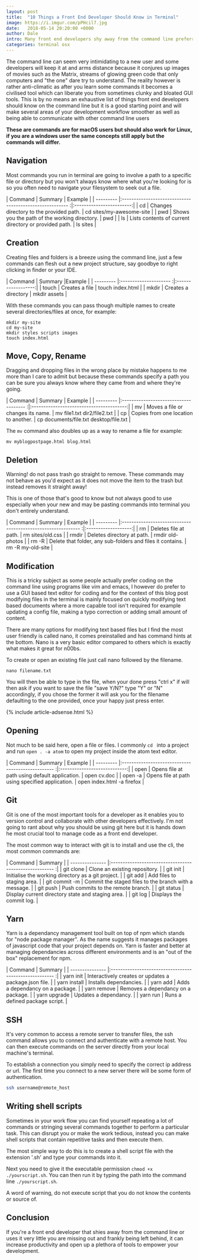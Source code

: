```yaml
---
layout: post
title:  "10 Things a Front End Developer Should Know in Terminal"
image: https://i.imgur.com/pPHcil7.jpg
date:   2018-05-14 20:20:00 +0000
author: Dale
intro: Many front end developers shy away from the command line preferring GUI alternatives however it's now a common requirement in the workplace, here are 10 things every front end developer should know in terminal.
categories: terminal osx
---
```


The command line can seem very intimidating to a new user and some developers will keep it at and arms distance because it conjures up images of movies such as the Matrix, streams of glowing green code that only computers and "the one" dare try to understand. The reality however is rather anti-climatic as after you learn some commands it becomes a civilised tool which can liberate you from sometimes clunky and bloated GUI tools.
This is by no means an exhaustive list of things front end developers should know on the command line but it is a good starting point and will make several areas of your development workflow smoother as well as being able to communicate with other command line users

**These are commands are for macOS users but should also work for Linux, if you are a windows user the same concepts still apply but the commands will differ.**

## Navigation

Most commands you run in terminal are going to involve a path to a specific file or directory but you won't always know where what you're looking for is so you often need to navigate your filesystem to seek out a file.

| Command   | Summary                                                  | Example                  |
| --------- |:------------------------------------------------------- :|:------------------------:|
| cd        | Changes directory to the provided path.                  | cd sites/my-awesome-site |
| pwd       | Shows you the path of the working directory.             | pwd                      |
| ls        | Lists contents of current directory or provided path.    | ls sites                 |

## Creation

Creating files and folders is a breeze using the command line, just a few commands can flesh out a new project structure, say goodbye to right clicking in finder or your IDE.

| Command   | Summary                |Example             |
| --------- |:--------------------- :|:------------------:|
| touch     | Creates a file         | touch index.html   |
| mkdir     | Creates a directory    | mkdir assets       |


With these commands you can pass though multiple names to create several directories/files at once,
for example:

```
mkdir my-site
cd my-site
mkdir styles scripts images
touch index.html
```

## Move, Copy, Rename

Dragging and dropping files in the wrong place by mistake happens to me more than I care to admit but because these commands specify a path you can be sure you always know where they came from and where they're going.

| Command   | Summary                                | Example                                  |
| --------- |:------------------------------------- :|:----------------------------------------:|
| mv        | Moves a file or changes its name.      | mv file1.txt dir2/file2.txt              |
| cp        | Copies from one location to another.   | cp documents/file.txt desktop/file.txt   |

The `mv` command also doubles up as a way to rename a file for example:

```
mv myblogpostpage.html blog.html
```

## Deletion

Warning! do not pass trash go straight to remove.
These commands may not behave as you'd expect as it does not move the item to the trash but instead removes it straight away!

This is one of those that's good to know but not always good to use especially when your new and may be pasting commands into terminal you don't entirely understand.

| Command   | Summary                                                       | Example             |
| --------- |:------------------------------------------------------------ :|:-------------------:|
| rm        | Deletes file at path.                                         | rm sites/old.css    |
| rmdir     | Deletes directory at path.                                    | rmdir old-photos    |
| rm -R     | Delete that folder, any sub-folders and files it contains.    | rm -R my-old-site   |

## Modification

This is a tricky subject as some people actually prefer coding on the command line using programs like vim and emacs, I however do prefer to use a GUI based text editor for coding and for the context of this blog post modifying files in the terminal is mainly focused on quickly modifying text based documents where a more capable tool isn't required for example updating a config file, making a typo correction or adding small amount of content.

There are many options for modifying text based files but I find the most user friendly is called nano, it comes preinstalled and has command hints at the bottom. Nano is a very basic editor compared to others which is exactly what makes it great for n00bs.

To create or open an existing file just call nano followed by the filename.

`nano filename.txt`

You will then be able to type in the file, when your done press "ctrl x" if will then ask if you want to save the file "save Y/N?" type "Y" or "N" accordingly, if you chose the former it will ask you for the filename defaulting to the one provided, once your happy just press enter.

{% include article-adsense.html %}

## Opening

Not much to be said here, open a file or files.
I commonly `cd ` into a project and run `open . -a atom` to open my project inside the atom text editor.

| Command   | Summary                                            | Example                      |
| --------- |:------------------------------------------------- :|:----------------------------:|
| open      | Opens file at path using default application.      | open cv.doc                  |
| open -a   | Opens file at path using specified application.    | open index.html -a firefox   |

## Git

Git is one of the most important tools for a developer as it enables you to version control and collaborate with other developers effectively. I'm not going to rant about why you should be using git here but it is hands down he most crucial tool to manage code as a front end developer.

The most common way to interact with git is to install and use the cli, the most common commands are:

| Command         | Summary                                                 |
| --------------- |:------------------------------------------------------ :|
| git clone       | Clone an existing repository.                           |
| git init        | Initialise the working directory as a git project.      |
| git add         | Add files to staging area.                              |
| git commit -m   | Commit the staged files to the branch with a message.   |
| git push        | Push commits to the remote branch.                      |
| git status      | Display current directory state and staging area.       |
| git log         | Displays the commit log.                                |

## Yarn

Yarn is a dependancy management tool built on top of npm which stands for "node package manager". As the name suggests it manages packages of javascript code that your project depends on.
Yarn is faster and better at managing dependancies across different environments and is an "out of the box" replacement for npm.

| Command         | Summary                                                 |
| --------------- |:------------------------------------------------------ :|
| yarn init       | Interactively creates or updates a package.json file.   |
| yarn install    | Installs dependancies.                                  |
| yarn add        | Adds a dependancy on a package.                         |
| yarn remove     | Removes a dependancy on a package.                      |
| yarn upgrade    | Updates a dependancy.                                   |
| yarn run        | Runs a defined package script.                          |


## SSH

It's very common to access a remote server to transfer files, the ssh command allows you to connect and authenticate with a remote host. You can then execute commands on the server directly from your local machine's terminal.

To establish a connection you simply need to specify the correct ip address or url. The first time you connect to a new server there will be some form of authentication.

```bash
ssh username@remote_host
```

## Writing shell scripts

Sometimes in your work flow you can find yourself repeating a lot of commands or stringing several commands together to perform a particular task.
This can disrupt you or make the work tedious, instead you can make shell scripts that contain repetitive tasks and then execute them.

The most simple way to do this is to create a shell script file with the extension '.sh' and type your commands into it.

Next you need to give it the executable permission `chmod +x ./yourscript.sh`.
You can then run it by typing the path into the command line `./yourscript.sh`.

A word of warning, do not execute script that you do not know the contents or source of.

## Conclusion

If you're a front end developer that shies away from the command line or uses it very little you are missing out and frankly being left behind, it can increase productivity and open up a plethora of tools to empower your development.
